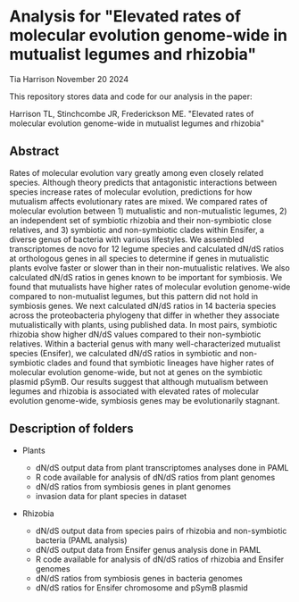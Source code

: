 # Analysis for "Elevated rates of molecular evolution genome-wide in mutualist legumes and rhizobia" 

Tia Harrison 
November 20 2024

This repository stores data and code for our analysis in the paper:

Harrison TL, Stinchcombe JR, Frederickson ME. "Elevated rates of molecular evolution genome-wide in mutualist legumes and rhizobia"

## Abstract 

Rates of molecular evolution vary greatly among even closely related species. Although theory predicts that antagonistic interactions between species increase rates of molecular evolution, predictions for how mutualism affects evolutionary rates are mixed. We compared rates of molecular evolution between 1) mutualistic and non-mutualistic legumes, 2) an independent set of symbiotic rhizobia and their non-symbiotic close relatives, and 3) symbiotic and non-symbiotic clades within Ensifer, a diverse genus of bacteria with various lifestyles. We assembled transcriptomes de novo for 12 legume species and calculated dN/dS ratios at orthologous genes in all species to determine if genes in mutualistic plants evolve faster or slower than in their non-mutualistic relatives. We also calculated dN/dS ratios in genes known to be important for symbiosis. We found that mutualists have higher rates of molecular evolution genome-wide compared to non-mutualist legumes, but this pattern did not hold in symbiosis genes. We next calculated dN/dS ratios in 14 bacteria species across the proteobacteria phylogeny that differ in whether they associate mutualistically with plants, using published data. In most pairs, symbiotic rhizobia show higher dN/dS values compared to their non-symbiotic relatives. Within a bacterial genus with many well-characterized mutualist species (Ensifer), we calculated dN/dS ratios in symbiotic and non-symbiotic clades and found that symbiotic lineages have higher rates of molecular evolution genome-wide, but not at genes on the symbiotic plasmid pSymB. Our results suggest that although mutualism between legumes and rhizobia is associated with elevated rates of molecular evolution genome-wide, symbiosis genes may be evolutionarily stagnant.

## Description of folders 
- Plants
  - dN/dS output data from plant transcriptomes analyses done in PAML
  - R code available for analysis of dN/dS ratios from plant genomes
  - dN/dS ratios from symbiosis genes in plant genomes
  - invasion data for plant species in dataset
 
- Rhizobia
  - dN/dS output data from species pairs of rhizobia and non-symbiotic bacteria (PAML analysis) 
  - dN/dS output data from Ensifer genus analysis done in PAML
  - R code available for analysis of dN/dS ratios of rhizobia and Ensifer genomes
  - dN/dS ratios from symbiosis genes in bacteria genomes
  - dN/dS ratios for Ensifer chromosome and pSymB plasmid 

